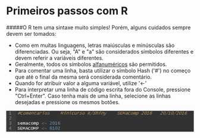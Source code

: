 # Primeiros passos com R

#####O R tem uma sintaxe muito simples! Porém, alguns cuidados sempre devem ser tomados:

* Como em muitas linguagens, letras maiúsculas e minúsculas são diferenciadas. Ou seja, "A" e "a" são considerados símbolos diferentes e devem referir a variáveis diferentes.
* Geralmente, todos os símbolos [alfanuméricos](https://pt.wikipedia.org/wiki/Alfanum%C3%A9rico) são permitidos.
* Para comentar uma linha, basta utilizar o símbolo Hash ('#') no começo que até o final da mesma será considerada comentário.
* Quando for atribuir valor a alguma variável, utilize '<-'
* Para interpretar uma linha de código escrita fora do Console, pressione "Ctrl+Enter". Caso tenha mais de uma linha, selecione as linhas desejadas e pressione os mesmos botões.




![](Primeirospassos.png)